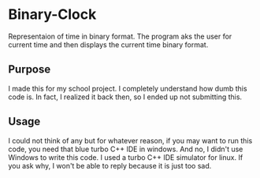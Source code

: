 # Binary-Clock
Representaion of time in binary format.
The program aks the user for current time and then displays the current time binary format.

## Purpose
I made this for my school project. I completely understand how dumb this code is.
In fact, I realized it back then, so I ended up not submitting this.

## Usage
I could not think of any but for whatever reason, if you may want to run this code,
you need that blue turbo C++ IDE in windows. And no, I didn't use Windows to write this code.
I used a turbo C++ IDE simulator for linux. If you ask why, I won't be able to reply because it is just too sad.
